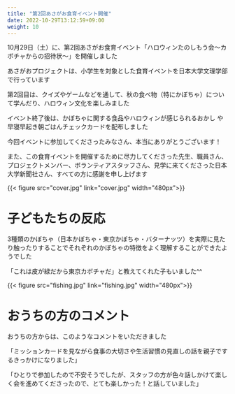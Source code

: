 ```yaml
---
title: "第2回あさがお食育イベント開催"
date: 2022-10-29T13:12:59+09:00
weight: 10
---
```

10月29日（土）に、第2回あさがお食育イベント「ハロウィンたのしもう会〜カボチャからの招待状〜」を開催しました
<!--more-->

あさがおプロジェクトは、小学生を対象とした食育イベントを日本大学文理学部で行っています

第2回目は、クイズやゲームなどを通して、秋の食べ物（特にかぼちゃ）について学んだり、ハロウィン文化を楽しみました

イベント終了後は、かぼちゃに関する食品やハロウィンが感じられるおかし や 早寝早起き朝ごはんチェックカードを配布しました

今回イベントに参加してくださったみなさん、本当にありがとうございます！

また、この食育イベントを開催するために尽力してくださった先生、職員さん、プロジェクトメンバー、ボランティアスタッフさん、見学に来てくださった日本大学新聞社さん、すべての方に感謝を申し上げます

{{< figure src="cover.jpg" link="cover.jpg" width="480px">}}

# 子どもたちの反応

3種類のかぼちゃ（日本かぼちゃ・東京かぼちゃ・バターナッツ）を実際に見たり触ったりすることでそれぞれのかぼちゃの特徴をよく理解することができたようでした

「これは皮が緑だから東京カボチャだ」と教えてくれた子もいました^^

{{< figure src="fishing.jpg" link="fishing.jpg" width="480px">}}

# おうちの方のコメント

おうちの方からは、このようなコメントをいただきました

「ミッションカードを見ながら食事の大切さや生活習慣の見直しの話を親子でするきっかけになりました」

「ひとりで参加したので不安そうでしたが、スタッフの方が色々話しかけて楽しく会を進めてくださったので、とても楽しかった！と話していました」

